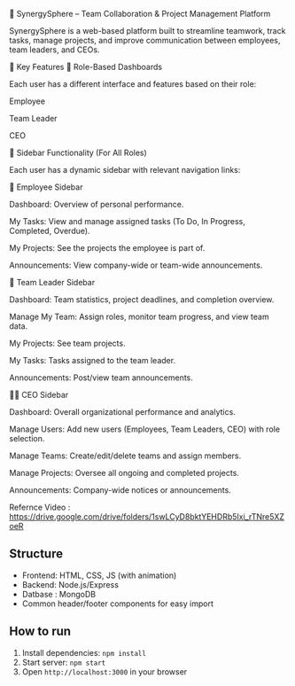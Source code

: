 
🧩 SynergySphere – Team Collaboration & Project Management Platform

SynergySphere is a web-based platform built to streamline teamwork, track tasks, manage projects, and improve communication between employees, team leaders, and CEOs.

🔑 Key Features
🔐 Role-Based Dashboards

Each user has a different interface and features based on their role:

Employee

Team Leader

CEO

📂 Sidebar Functionality (For All Roles)

Each user has a dynamic sidebar with relevant navigation links:

👤 Employee Sidebar

Dashboard: Overview of personal performance.

My Tasks: View and manage assigned tasks (To Do, In Progress, Completed, Overdue).

My Projects: See the projects the employee is part of.

Announcements: View company-wide or team-wide announcements.

👥 Team Leader Sidebar

Dashboard: Team statistics, project deadlines, and completion overview.

Manage My Team: Assign roles, monitor team progress, and view team data.

My Projects: See team projects.

My Tasks: Tasks assigned to the team leader.

Announcements: Post/view team announcements.

🧑‍💼 CEO Sidebar

Dashboard: Overall organizational performance and analytics.

Manage Users: Add new users (Employees, Team Leaders, CEO) with role selection.

Manage Teams: Create/edit/delete teams and assign members.

Manage Projects: Oversee all ongoing and completed projects.

Announcements: Company-wide notices or announcements.


Refernce Video :
https://drive.google.com/drive/folders/1swLCyD8bktYEHDRb5Ixi_rTNre5XZoeR
## Structure
- Frontend: HTML, CSS, JS (with animation)
- Backend: Node.js/Express
- Datbase : MongoDB
- Common header/footer components for easy import

## How to run
1. Install dependencies: `npm install`
2. Start server: `npm start`
3. Open `http://localhost:3000` in your browser
